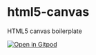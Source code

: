 # html5-canvas
HTML5 canvas boilerplate

[![Open in Gitpod](https://gitpod.io/button/open-in-gitpod.svg)](https://gitpod.io/#https://github.com/termuxinator/html5-canvas)
